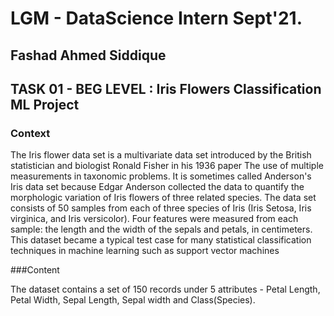 # LGM - DataScience Intern Sept'21.

## Fashad Ahmed Siddique

## TASK 01 - BEG LEVEL :  Iris Flowers Classification ML Project

### Context

The Iris flower data set is a multivariate data set introduced by the British statistician and biologist Ronald Fisher in his 1936 paper The use of multiple measurements in taxonomic problems. It is sometimes called Anderson's Iris data set because Edgar Anderson collected the data to quantify the morphologic variation of Iris flowers of three related species. The data set consists of 50 samples from each of three species of Iris (Iris Setosa, Iris virginica, and Iris versicolor). Four features were measured from each sample: the length and the width of the sepals and petals, in centimeters.
This dataset became a typical test case for many statistical classification techniques in machine learning such as support vector machines

###Content

The dataset contains a set of 150 records under 5 attributes - Petal Length, Petal Width, Sepal Length, Sepal width and Class(Species).
